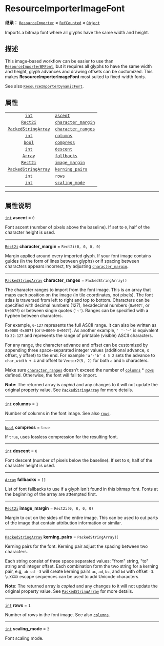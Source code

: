 <!-- ⚠ 请勿编辑本文件 ⚠ -->
<!-- 本文档使用脚本从 WeDot 引擎源码仓库生成。 -->
<!-- 生成脚本：https://github.com/WeDot-Engine/WeDot/tree/master/doc/tools/make_md.py； -->
<!-- 原文件：https://github.com/WeDot-Engine/WeDot/tree/master/doc/classes/ResourceImporterImageFont.xml。 -->

<div id="_class_resourceimporterimagefont"></div>

# ResourceImporterImageFont

**继承：** [`ResourceImporter`](class_resourceimporter.md) **<** [`RefCounted`](class_refcounted.md) **<** [`Object`](class_object.md)

Imports a bitmap font where all glyphs have the same width and height.

## 描述

This image-based workflow can be easier to use than [`ResourceImporterBMFont`](class_resourceimporterbmfont.md), but it requires all glyphs to have the same width and height, glyph advances and drawing offsets can be customized. This makes **ResourceImporterImageFont** most suited to fixed-width fonts.

See also [`ResourceImporterDynamicFont`](class_resourceimporterdynamicfont.md).

## 属性

|||
|:-:|:--|
| [`int`](class_int.md)                             | [`ascent`](class_resourceimporterimagefont.md#class_resourceimporterimagefont_property_ascent)                     | ``0``                   |
| [`Rect2i`](class_rect2i.md)                       | [`character_margin`](class_resourceimporterimagefont.md#class_resourceimporterimagefont_property_character_margin) | ``Rect2i(0, 0, 0, 0)``  |
| [`PackedStringArray`](class_packedstringarray.md) | [`character_ranges`](class_resourceimporterimagefont.md#class_resourceimporterimagefont_property_character_ranges) | ``PackedStringArray()`` |
| [`int`](class_int.md)                             | [`columns`](class_resourceimporterimagefont.md#class_resourceimporterimagefont_property_columns)                   | ``1``                   |
| [`bool`](class_bool.md)                           | [`compress`](class_resourceimporterimagefont.md#class_resourceimporterimagefont_property_compress)                 | ``true``                |
| [`int`](class_int.md)                             | [`descent`](class_resourceimporterimagefont.md#class_resourceimporterimagefont_property_descent)                   | ``0``                   |
| [`Array`](class_array.md)                         | [`fallbacks`](class_resourceimporterimagefont.md#class_resourceimporterimagefont_property_fallbacks)               | ``[]``                  |
| [`Rect2i`](class_rect2i.md)                       | [`image_margin`](class_resourceimporterimagefont.md#class_resourceimporterimagefont_property_image_margin)         | ``Rect2i(0, 0, 0, 0)``  |
| [`PackedStringArray`](class_packedstringarray.md) | [`kerning_pairs`](class_resourceimporterimagefont.md#class_resourceimporterimagefont_property_kerning_pairs)       | ``PackedStringArray()`` |
| [`int`](class_int.md)                             | [`rows`](class_resourceimporterimagefont.md#class_resourceimporterimagefont_property_rows)                         | ``1``                   |
| [`int`](class_int.md)                             | [`scaling_mode`](class_resourceimporterimagefont.md#class_resourceimporterimagefont_property_scaling_mode)         | ``2``                   |

<!-- rst-class:: classref-section-separator -->

---

## 属性说明

<div id="_class_resourceimporterimagefont_property_ascent"></div>

[`int`](class_int.md) **ascent** = ``0`` <div id="class_resourceimporterimagefont_property_ascent"></div>

Font ascent (number of pixels above the baseline). If set to `0`, half of the character height is used.

<!-- rst-class:: classref-item-separator -->

---

<div id="_class_resourceimporterimagefont_property_character_margin"></div>

[`Rect2i`](class_rect2i.md) **character_margin** = ``Rect2i(0, 0, 0, 0)`` <div id="class_resourceimporterimagefont_property_character_margin"></div>

Margin applied around every imported glyph. If your font image contains guides (in the form of lines between glyphs) or if spacing between characters appears incorrect, try adjusting [`character_margin`](class_resourceimporterimagefont.md#class_resourceimporterimagefont_property_character_margin).

<!-- rst-class:: classref-item-separator -->

---

<div id="_class_resourceimporterimagefont_property_character_ranges"></div>

[`PackedStringArray`](class_packedstringarray.md) **character_ranges** = ``PackedStringArray()`` <div id="class_resourceimporterimagefont_property_character_ranges"></div>

The character ranges to import from the font image. This is an array that maps each position on the image (in tile coordinates, not pixels). The font atlas is traversed from left to right and top to bottom. Characters can be specified with decimal numbers (127), hexadecimal numbers (`0x007f`, or `U+007f`) or between single quotes (`'~'`). Ranges can be specified with a hyphen between characters.

For example, `0-127` represents the full ASCII range. It can also be written as `0x0000-0x007f` (or `U+0000-U+007f`). As another example, `' '-'~'` is equivalent to `32-127` and represents the range of printable (visible) ASCII characters.

For any range, the character advance and offset can be customized by appending three space-separated integer values (additional advance, x offset, y offset) to the end. For example `'a'-'b' 4 5 2` sets the advance to `char_width + 4` and offset to `Vector2(5, 2)` for both `a` and `b` characters.

Make sure [`character_ranges`](class_resourceimporterimagefont.md#class_resourceimporterimagefont_property_character_ranges) doesn't exceed the number of [`columns`](class_resourceimporterimagefont.md#class_resourceimporterimagefont_property_columns) * [`rows`](class_resourceimporterimagefont.md#class_resourceimporterimagefont_property_rows) defined. Otherwise, the font will fail to import.

**Note:** The returned array is *copied* and any changes to it will not update the original property value. See [`PackedStringArray`](class_packedstringarray.md) for more details.

<!-- rst-class:: classref-item-separator -->

---

<div id="_class_resourceimporterimagefont_property_columns"></div>

[`int`](class_int.md) **columns** = ``1`` <div id="class_resourceimporterimagefont_property_columns"></div>

Number of columns in the font image. See also [`rows`](class_resourceimporterimagefont.md#class_resourceimporterimagefont_property_rows).

<!-- rst-class:: classref-item-separator -->

---

<div id="_class_resourceimporterimagefont_property_compress"></div>

[`bool`](class_bool.md) **compress** = ``true`` <div id="class_resourceimporterimagefont_property_compress"></div>

If `true`, uses lossless compression for the resulting font.

<!-- rst-class:: classref-item-separator -->

---

<div id="_class_resourceimporterimagefont_property_descent"></div>

[`int`](class_int.md) **descent** = ``0`` <div id="class_resourceimporterimagefont_property_descent"></div>

Font descent (number of pixels below the baseline). If set to `0`, half of the character height is used.

<!-- rst-class:: classref-item-separator -->

---

<div id="_class_resourceimporterimagefont_property_fallbacks"></div>

[`Array`](class_array.md) **fallbacks** = ``[]`` <div id="class_resourceimporterimagefont_property_fallbacks"></div>

List of font fallbacks to use if a glyph isn't found in this bitmap font. Fonts at the beginning of the array are attempted first.

<!-- rst-class:: classref-item-separator -->

---

<div id="_class_resourceimporterimagefont_property_image_margin"></div>

[`Rect2i`](class_rect2i.md) **image_margin** = ``Rect2i(0, 0, 0, 0)`` <div id="class_resourceimporterimagefont_property_image_margin"></div>

Margin to cut on the sides of the entire image. This can be used to cut parts of the image that contain attribution information or similar.

<!-- rst-class:: classref-item-separator -->

---

<div id="_class_resourceimporterimagefont_property_kerning_pairs"></div>

[`PackedStringArray`](class_packedstringarray.md) **kerning_pairs** = ``PackedStringArray()`` <div id="class_resourceimporterimagefont_property_kerning_pairs"></div>

Kerning pairs for the font. Kerning pair adjust the spacing between two characters.

Each string consist of three space separated values: "from" string, "to" string and integer offset. Each combination form the two string for a kerning pair, e.g, `ab cd -3` will create kerning pairs `ac`, `ad`, `bc`, and `bd` with offset `-3`. `\uXXXX` escape sequences can be used to add Unicode characters.

**Note:** The returned array is *copied* and any changes to it will not update the original property value. See [`PackedStringArray`](class_packedstringarray.md) for more details.

<!-- rst-class:: classref-item-separator -->

---

<div id="_class_resourceimporterimagefont_property_rows"></div>

[`int`](class_int.md) **rows** = ``1`` <div id="class_resourceimporterimagefont_property_rows"></div>

Number of rows in the font image. See also [`columns`](class_resourceimporterimagefont.md#class_resourceimporterimagefont_property_columns).

<!-- rst-class:: classref-item-separator -->

---

<div id="_class_resourceimporterimagefont_property_scaling_mode"></div>

[`int`](class_int.md) **scaling_mode** = ``2`` <div id="class_resourceimporterimagefont_property_scaling_mode"></div>

Font scaling mode.

[^virtual]: 本方法通常需要用户覆盖才能生效。
[^const]: 本方法无副作用，不会修改该实例的任何成员变量。
[^vararg]: 本方法除了能接受在此处描述的参数外，还能够继续接受任意数量的参数。
[^constructor]: 本方法用于构造某个类型。
[^static]: 调用本方法无需实例，可直接使用类名进行调用。
[^operator]: 本方法描述的是使用本类型作为左操作数的有效运算符。
[^bitfield]: 这个值是由下列位标志构成位掩码的整数。
[^void]: 无返回值。

